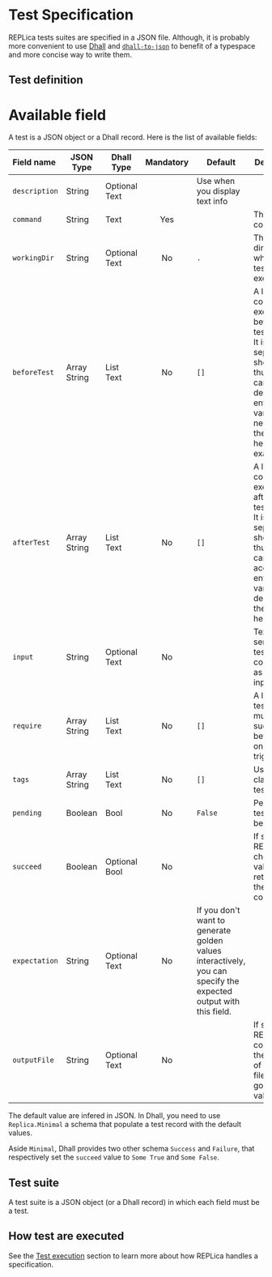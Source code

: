 # Test Specification

REPLica tests suites are specified in a JSON file.
Although, it is probably more convenient to use [Dhall][] and [`dhall-to-json`][] to benefit
of a typespace and more concise way to write them.

## Test definition

# Available field

A test is a JSON object or a Dhall record.
Here is the list of available fields:

| Field name | JSON Type | Dhall Type | Mandatory | Default | Description |
| :--------- | --------- | ---------- | :-------: | ------- | ----------- |
| `description` | String | Optional Text |  | Use when you display text info |
| `command`  | String | Text | Yes | | The tested command. |
| `workingDir` | String | Optional Text | No | `.` |  The directory where the test is executed |
| `beforeTest` | Array String | List Text | No | `[]` | A list of command to execute before the test. <br /> It is ran in a separated shell and thus you can't declare environment variables needed for the test here, for example. |
| `afterTest` | Array String | List Text | No | `[]` | A list of command to execute after the test. <br /> It is ran in a separated shell and thus you can't access the environment variables declared in the test here. |
| `input` | String | Optional Text | No | | Text that is sent to the test command as standard input |
| `require` | Array String | List Text | No | `[]` | A list of tests that must succeed before this one can be triggered
| `tags` | Array String | List Text | No | `[]` | Used to classify tests |
| `pending` | Boolean | Bool | No | `False` | Pending tests won't be executed |
| `succeed` | Boolean | Optional Bool | No | | If set, REPLica will check the value returned by the command |
| `expectation` | String | Optional Text | No | If you don't want to generate golden values interactively, you can specify the expected output with this field. |
| `outputFile` | String | Optional Text | No | | If set. REPLica will compare the content of the given file to a golden value. |

The default value are infered in JSON.
In Dhall, you need to use `Replica.Minimal` a schema that populate a test record with the default
values.

Aside `Minimal`, Dhall provides two other schema `Success` and `Failure`, that respectively
set the `succeed` value to `Some True` and `Some False`.

## Test suite

A test suite is a JSON object (or a Dhall record) in which each field must be a test.

## How test are executed

See the [Test execution][] section to learn more about how REPLica handles a specification.

[Dhall]: https://dhall-lang.org/
[`dhall-to-json`]: https://github.com/dhall-lang/dhall-haskell/blob/master/dhall-json/README.md
[Test execution]: ./TestExecution.md

